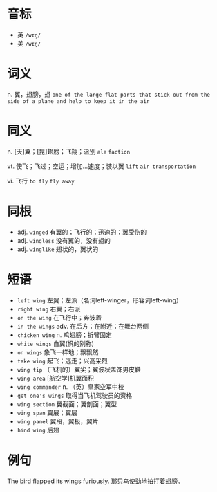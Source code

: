 # 音标

- 英 `/wɪŋ/`
- 美 `/wɪŋ/`

# 词义

n. 翼，翅膀，翅
`one of the large flat parts that stick out from the side of a plane and help to keep it in the air`

# 同义

n. [天]翼；[昆]翅膀；飞翔；派别
`ala` `faction`

vt. 使飞；飞过；空运；增加…速度；装以翼
`lift` `air transportation`

vi. 飞行
`to fly` `fly away`

# 同根

- adj. `winged` 有翼的；飞行的；迅速的；翼受伤的
- adj. `wingless` 没有翼的，没有翅的
- adj. `winglike` 翅状的，翼状的

# 短语

- `left wing` 左翼；左派（名词left-winger，形容词left-wing）
- `right wing` 右翼；右派
- `on the wing` 在飞行中；奔波着
- `in the wings` adv. 在后方；在附近；在舞台两侧
- `chicken wing` n. 鸡翅膀；折臂固定
- `white wings` 白翼(帆的别称)
- `on wings` 象飞一样地；飘飘然
- `take wing` 起飞；逃走；兴高采烈
- `wing tip` （飞机的）翼尖；翼波状盖饰男皮鞋
- `wing area` [航空学]机翼面积
- `wing commander` n. （英）皇家空军中校
- `get one's wings` 取得当飞机驾驶员的资格
- `wing section` 翼截面；翼剖面；翼型
- `wing span` 翼展；翼层
- `wing panel` 翼段，翼板，翼片
- `hind wing` 后翅

# 例句

The bird flapped its wings furiously.
那只鸟使劲地拍打着翅膀。


